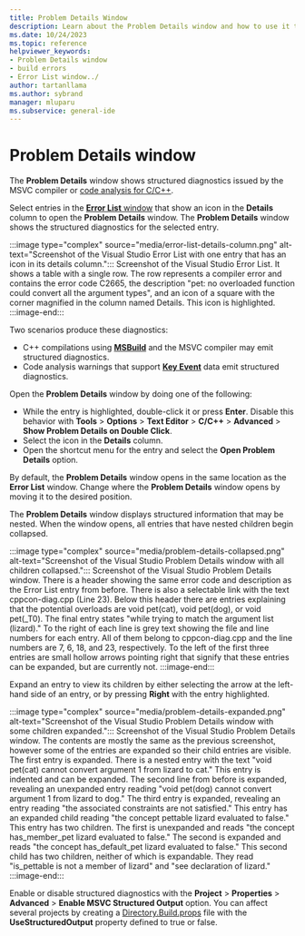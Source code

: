 ```yaml
---
title: Problem Details Window
description: Learn about the Problem Details window and how to use it to navigate structured diagnostics.
ms.date: 10/24/2023
ms.topic: reference
helpviewer_keywords:
- Problem Details window
- build errors
- Error List window../
author: tartanllama
ms.author: sybrand
manager: mluparu
ms.subservice: general-ide
---
```


# Problem Details window

The **Problem Details** window shows structured diagnostics issued by the MSVC compiler or [code analysis for C/C++](/cpp/code-quality/code-analysis-for-c-cpp-overview).

Select entries in the [**Error List** window](error-list-window.md) that show an icon in the **Details** column to open the **Problem Details** window. The **Problem Details** window shows the structured diagnostics for the selected entry.

:::image type="complex" source="media/error-list-details-column.png" alt-text="Screenshot of the Visual Studio Error List with one entry that has an icon in its details column.":::
   Screenshot of the Visual Studio Error List. It shows a table with a single row. The row represents a compiler error and contains the error code C2665, the description "pet: no overloaded function could convert all the argument types", and an icon of a square with the corner magnified in the column named Details. This icon is highlighted.
:::image-end:::

Two scenarios produce these diagnostics:

- C++ compilations using [**MSBuild**](/cpp/build/creating-and-managing-visual-cpp-projects) and the MSVC compiler may emit structured diagnostics.
- Code analysis warnings that support [**Key Event**](https://devblogs.microsoft.com/cppblog/microsoft-cpp-code-analysis-warnings-with-key-events) data emit structured diagnostics.

Open the **Problem Details** window by doing one of the following:

- While the entry is highlighted, double-click it or press **Enter**. Disable this behavior with **Tools** > **Options** > **Text Editor** > **C/C++** > **Advanced** > **Show Problem Details on Double Click**.
- Select the icon in the **Details** column.
- Open the shortcut menu for the entry and select the **Open Problem Details** option.

By default, the **Problem Details** window opens in the same location as the **Error List** window. Change where the **Problem Details** window opens by moving it to the desired position.

The **Problem Details** window displays structured information that may be nested. When the window opens, all entries that have nested children begin collapsed.

:::image type="complex" source="media/problem-details-collapsed.png" alt-text="Screenshot of the Visual Studio Problem Details window with all children collapsed.":::
   Screenshot of the Visual Studio Problem Details window. There is a header showing the same error code and description as the Error List entry from before. There is also a selectable link with the text cppcon-diag.cpp (Line 23). Below this header there are entries explaining that the potential overloads are void pet(cat), void pet(dog), or void pet(_T0). The final entry states "while trying to match the argument list (lizard)." To the right of each line is grey text showing the file and line numbers for each entry. All of them belong to cppcon-diag.cpp and the line numbers are 7, 6, 18, and 23, respectively. To the left of the first three entries are small hollow arrows pointing right that signify that these entries can be expanded, but are currently not.
:::image-end:::

Expand an entry to view its children by either selecting the arrow at the left-hand side of an entry, or by pressing **Right** with the entry highlighted.

:::image type="complex" source="media/problem-details-expanded.png" alt-text="Screenshot of the Visual Studio Problem Details window with some children expanded.":::
Screenshot of the Visual Studio Problem Details window. The contents are mostly the same as the previous screenshot, however some of the entries are expanded so their child entries are visible. The first entry is expanded. There is a nested entry with the text "void pet(cat) cannot convert argument 1 from lizard to cat." This entry is indented and can be expanded. The second line from before is expanded, revealing an unexpanded entry reading "void pet(dog) cannot convert argument 1 from lizard to dog." The third entry is expanded, revealing an entry reading "the associated constraints are not satisfied." This entry has an expanded child reading "the concept pettable lizard evaluated to false." This entry has two children. The first is unexpanded and reads "the concept has_member_pet lizard evaluated to false." The second is expanded and reads "the concept has_default_pet lizard evaluated to false." This second child has two children, neither of which is expandable. They read "is_pettable is not a member of lizard" and "see declaration of lizard."
:::image-end:::

Enable or disable structured diagnostics with the **Project** > **Properties** > **Advanced** > **Enable MSVC Structured Output** option. You can affect several projects by creating a [Directory.Build.props](/visualstudio/msbuild/customize-by-directory) file with the **UseStructuredOutput** property defined to true or false.
